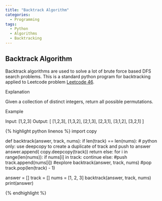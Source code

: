 ```yaml
---
title: "Backtrack Algorithm"
categories:
  - Programming
tags:
  - Python
  - Algorithms
  - Backtracking
---
```


## Backtrack Algorithm

Backtrack algorithms are used to solve a lot of brute force based DFS search problems. This is a standard python program for backtracking applied to Leetcode problem
[Leetcode 46](https://leetcode.com/problems/permutations/).

Explanation

Given a collection of distinct integers, return all possible permutations.

Example

Input: [1,2,3]
Output:
[
  [1,2,3],
  [1,3,2],
  [2,1,3],
  [2,3,1],
  [3,1,2],
  [3,2,1]
]

{% highlight python linenos %}
import copy

def backtrack(answer,  track, nums):
    if len(track) == len(nums):
        # python only: use deepcopy to create a duplicate of track and push to answer
        answer.append( copy.deepcopy(track))
        return
    else:
        for i in range(len(nums)):
            if nums[i] in track:
                continue
            else:
                #push
                track.append(nums[i])
                #explore
                backtrack(answer, track, nums)
                #pop
                track.pop(len(track) - 1)

answer = []
track = []
nums = [1, 2, 3]
backtrack(answer, track, nums)
print(answer)

{% endhighlight %}
